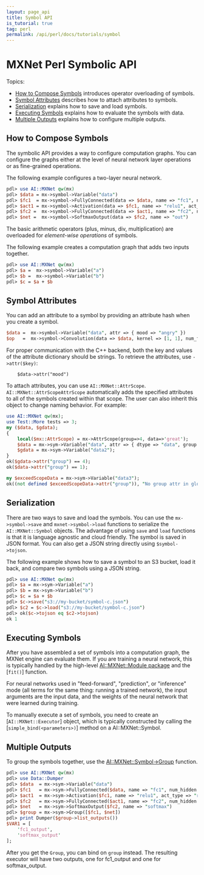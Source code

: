 ```yaml
---
layout: page_api
title: Symbol API
is_tutorial: true
tag: perl
permalink: /api/perl/docs/tutorials/symbol
---
```

<!--- Licensed to the Apache Software Foundation (ASF) under one -->
<!--- or more contributor license agreements.  See the NOTICE file -->
<!--- distributed with this work for additional information -->
<!--- regarding copyright ownership.  The ASF licenses this file -->
<!--- to you under the Apache License, Version 2.0 (the -->
<!--- "License"); you may not use this file except in compliance -->
<!--- with the License.  You may obtain a copy of the License at -->

<!---   http://www.apache.org/licenses/LICENSE-2.0 -->

<!--- Unless required by applicable law or agreed to in writing, -->
<!--- software distributed under the License is distributed on an -->
<!--- "AS IS" BASIS, WITHOUT WARRANTIES OR CONDITIONS OF ANY -->
<!--- KIND, either express or implied.  See the License for the -->
<!--- specific language governing permissions and limitations -->
<!--- under the License. -->

# MXNet Perl Symbolic API

Topics:

* [How to Compose Symbols](#how-to-compose-symbols) introduces operator overloading of symbols.
* [Symbol Attributes](#symbol-attributes) describes how to attach attributes to symbols.
* [Serialization](#serialization) explains how to save and load symbols.
* [Executing Symbols](#executing-symbols) explains how to evaluate the symbols with data.
* [Multiple Outputs](#multiple-outputs) explains how to configure multiple outputs.

## How to Compose Symbols

The symbolic API provides a way to configure computation graphs.
You can configure the graphs either at the level of neural network layer operations or as fine-grained operations.

The following example configures a two-layer neural network.

```perl
pdl> use AI::MXNet qw(mx)
pdl> $data = mx->symbol->Variable("data")
pdl> $fc1  = mx->symbol->FullyConnected(data => $data, name => "fc1", num_hidden => 128)
pdl> $act1 = mx->symbol->Activation(data => $fc1, name => "relu1", act_type => "relu")
pdl> $fc2 =  mx->symbol->FullyConnected(data => $act1, name => "fc2", num_hidden => 64)
pdl> $net =  mx->symbol->SoftmaxOutput(data => $fc2, name => "out")
```

The basic arithmetic operators (plus, minus, div, multiplication) are overloaded for
*element-wise operations* of symbols.

The following example creates a computation graph that adds two inputs together.

```perl
pdl> use AI::MXNet qw(mx)
pdl> $a =  mx->symbol->Variable("a")
pdl> $b =  mx->symbol->Variable("b")
pdl> $c = $a + $b
```

## Symbol Attributes

You can add an attribute to a symbol by providing an attribute hash when you create a symbol.

```perl
$data =  mx->symbol->Variable("data", attr => { mood => "angry" })
$op   =  mx->symbol->Convolution(data => $data, kernel => [1, 1], num_filter => 1, attr => { mood => "so so" })
```

For proper communication with the C++ backend, both the key and values of the attribute dictionary should be strings. To retrieve the attributes, use `->attr($key)`:

```
    $data->attr("mood")
```

To attach attributes, you can use ```AI::MXNet::AttrScope```. ```AI::MXNet::AttrScopeAttrScope``` automatically adds
the specified attributes to all of the symbols created within that scope.
The user can also inherit this object to change naming behavior. For example:

```perl
use AI::MXNet qw(mx);
use Test::More tests => 3;
my ($data, $gdata);
{
    local($mx::AttrScope) = mx->AttrScope(group=>4, data=>'great');
    $data = mx->sym->Variable("data", attr => { dtype => "data", group => "1" });
    $gdata = mx->sym->Variable("data2");
}
ok($gdata->attr("group") == 4);
ok($data->attr("group") == 1);

my $exceedScopeData = mx->sym->Variable("data3");
ok((not defined $exceedScopeData->attr("group")), "No group attr in global attr scope");
```

## Serialization

There are two ways to save and load the symbols. You can use the `mx->symbol->save` and `mxnet->symbol->load` functions to serialize the ```AI::MXNet::Symbol``` objects.
The advantage of using `save` and `load` functions is that it is language agnostic and cloud friendly.
The symbol is saved in JSON format. You can also get a JSON string directly using `$symbol->tojson`.

The following example shows how to save a symbol to an S3 bucket, load it back, and compare two symbols using a JSON string.

```perl
pdl> use AI::MXNet qw(mx)
pdl> $a = mx->sym->Variable("a")
pdl> $b = mx->sym->Variable("b")
pdl> $c = $a + $b
pdl> $c->save("s3://my-bucket/symbol-c.json")
pdl> $c2 = $c->load("s3://my-bucket/symbol-c.json")
pdl> ok($c->tojson eq $c2->tojson)
ok 1
```

## Executing Symbols

After you have assembled a set of symbols into a computation graph, the MXNet engine can evaluate them.
If you are training a neural network, this is typically
handled by the high-level [AI::MXNet::Module package](module.md) and the [`fit()`] function.

For neural networks used in "feed-forward", "prediction", or "inference" mode (all terms for the same
thing: running a trained network), the input arguments are the
input data, and the weights of the neural network that were learned during training.

To manually execute a set of symbols, you need to create an [`AI::MXNet::Executor`] object,
which is typically constructed by calling the [`simple_bind(<parameters>)`] method on a AI::MXNet::Symbol.

## Multiple Outputs

To group the symbols together, use the [AI::MXNet::Symbol->Group](#mxnet.symbol.Group) function.

```perl
pdl> use AI::MXNet qw(mx)
pdl> use Data::Dumper
pdl> $data  = mx->sym->Variable("data")
pdl> $fc1   = mx->sym->FullyConnected($data, name => "fc1", num_hidden => 128)
pdl> $act1  = mx->sym->Activation($fc1, name => "relu1", act_type => "relu")
pdl> $fc2   = mx->sym->FullyConnected($act1, name => "fc2", num_hidden => 64)
pdl> $net   = mx->sym->SoftmaxOutput($fc2, name => "softmax")
pdl> $group = mx->sym->Group([$fc1, $net])
pdl> print Dumper($group->list_outputs())
$VAR1 = [
    'fc1_output',
    'softmax_output'
];
```

After you get the ```Group```, you can bind on ```group``` instead.
The resulting executor will have two outputs, one for fc1_output and one for softmax_output.
